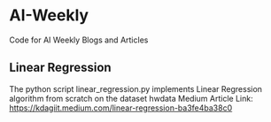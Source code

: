 # AI-Weekly
Code for AI Weekly Blogs and Articles

## Linear Regression
The python script linear_regression.py implements Linear Regression algorithm from scratch on the dataset hwdata
Medium Article Link: https://kdagiit.medium.com/linear-regression-ba3fe4ba38c0

